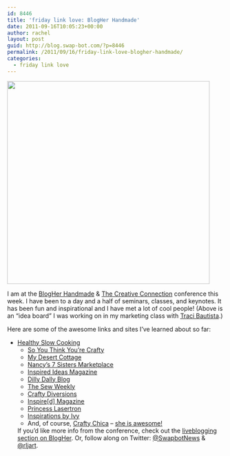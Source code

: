 ```yaml
---
id: 8446
title: 'friday link love: BlogHer Handmade'
date: 2011-09-16T10:05:23+00:00
author: rachel
layout: post
guid: http://blog.swap-bot.com/?p=8446
permalink: /2011/09/16/friday-link-love-blogher-handmade/
categories:
  - friday link love
---
```

[<img src="http://blog.swap-bot.com/wp-content/uploads/2011/09/ideaboard.jpg" alt="" title="ideaboard" width="470" height="470" class="alignnone size-full wp-image-8447" srcset="http://blog.swap-bot.com/wp-content/uploads/2011/09/ideaboard-150x150.jpg 150w, http://blog.swap-bot.com/wp-content/uploads/2011/09/ideaboard-300x300.jpg 300w, http://blog.swap-bot.com/wp-content/uploads/2011/09/ideaboard.jpg 470w" sizes="(max-width: 470px) 100vw, 470px" />](http://www.flickr.com/photos/rlj/6152654883/in/photostream/)

I am at the [BlogHer Handmade](http://www.blogher.com/announcing-bloghers-newest-event-blogher-handmade-11) & [The Creative Connection](http://www.thecreativeconnectionevent.com/) conference this week. I have been to a day and a half of seminars, classes, and keynotes. It has been fun and inspirational and I have met a lot of cool people! (Above is an &#8220;idea board&#8221; I was working on in my marketing class with [Traci Bautista](http://www.treicdesigns.com/).) 

Here are some of the awesome links and sites I&#8217;ve learned about so far:

  * [Healthy Slow Cooking](http://healthyslowcooking.com/) 
      * [So You Think You&#8217;re Crafty](http://www.soyouthinkyourecrafty.com/)
      * [My Desert Cottage](http://mydesertcottage.blogspot.com/)
      * [Nancy&#8217;s 7 Sisters Marketplace](http://Nancys7Sisters.com/)
      * [Inspired Ideas Magazine](http://amy-powers.com/)
      * [Dilly Dally Blog](http://dillydallyblog.com/)
      * [The Sew Weekly](http://www.sewweekly.com/)
      * [Crafty Diversions](http://CraftyDIversions.com/)
      * [Inspire[d] Magazine](http://theinspiredmedia.com/)
      * [Princess Lasertron](http://princesslasertron.com/)
      * [Inspirations by Ivy](http://www.inspirationsbyivy.com/)
      * And, of course, [Crafty Chica](http://thecraftychica.blogspot.com/) &#8211; [she is awesome!](http://twitpic.com/6lbjkv)</ul> 
    If you&#8217;d like more info from the conference, check out the [liveblogging section on BlogHer](http://www.blogher.com/node/393135/virtual-conference/posts). Or, follow along on Twitter: [@SwapbotNews](http://twitter.com/#!/SwapbotNews) & [@rljart](http://twitter.com/#!/rljart).